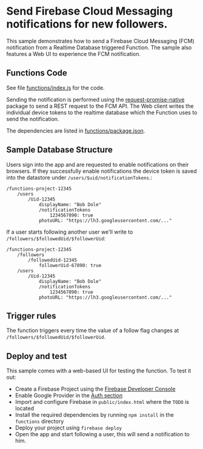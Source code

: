 # Send Firebase Cloud Messaging notifications for new followers.

This sample demonstrates how to send a Firebase Cloud Messaging (FCM) notification from a Realtime Database triggered Function. The sample also features a Web UI to experience the FCM notification.


## Functions Code

See file [functions/index.js](functions/index.js) for the code.

Sending the notification is performed using the [request-promise-native](https://www.npmjs.com/package/request-promise-native) package to send a REST request to the FCM API. The Web client writes the individual device tokens to the realtime database which the Function uses to send the notification.

The dependencies are listed in [functions/package.json](functions/package.json).


## Sample Database Structure

Users sign into the app and are requested to enable notifications on their browsers. If they successfully enable notifications the device token is saved into the datastore under `/users/$uid/notificationTokens`.:

```
/functions-project-12345
    /users
        /Uid-12345
            displayName: "Bob Dole"
            /notificationTokens
                1234567890: true
            photoURL: "https://lh3.googleusercontent.com/..."

```

If a user starts following another user we'll write to `/followers/$followedUid/$followerUid`:

```
/functions-project-12345
    /followers
        /followedUid-12345
            followerUid-67890: true
    /users
        /Uid-12345
            displayName: "Bob Dole"
            /notificationTokens
                1234567890: true
            photoURL: "https://lh3.googleusercontent.com/..."

```


## Trigger rules

The function triggers every time the value of a follow flag changes at `/followers/$followedUid/$followerUid`.


## Deploy and test

This sample comes with a web-based UI for testing the function. To test it out:

 - Create a Firebase Project using the [Firebase Developer Console](https://console.firebase.google.com)
 - Enable Google Provider in the [Auth section](https://console.firebase.google.com/project/_/authentication/providers)
 - Import and configure Firebase in `public/index.html` where the `TODO` is located
 - Install the required dependencies by running `npm install` in the `functions` directory
 - Deploy your project using `firebase deploy`
 - Open the app and start following a user, this will send a notification to him.
